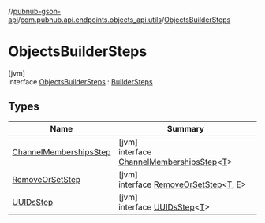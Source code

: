 //[pubnub-gson-api](../../../index.md)/[com.pubnub.api.endpoints.objects_api.utils](../index.md)/[ObjectsBuilderSteps](index.md)

# ObjectsBuilderSteps

[jvm]\
interface [ObjectsBuilderSteps](index.md) : [BuilderSteps](../../com.pubnub.api.endpoints/-builder-steps/index.md)

## Types

| Name | Summary |
|---|---|
| [ChannelMembershipsStep](-channel-memberships-step/index.md) | [jvm]<br>interface [ChannelMembershipsStep](-channel-memberships-step/index.md)&lt;[T](-channel-memberships-step/index.md)&gt; |
| [RemoveOrSetStep](-remove-or-set-step/index.md) | [jvm]<br>interface [RemoveOrSetStep](-remove-or-set-step/index.md)&lt;[T](-remove-or-set-step/index.md), [E](-remove-or-set-step/index.md)&gt; |
| [UUIDsStep](-u-u-i-ds-step/index.md) | [jvm]<br>interface [UUIDsStep](-u-u-i-ds-step/index.md)&lt;[T](-u-u-i-ds-step/index.md)&gt; |
